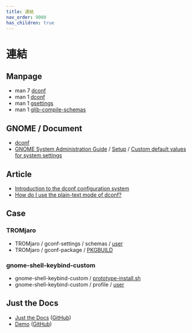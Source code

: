 ```yaml
---
title: 連結
nav_order: 9000
has_children: true
---
```



# 連結


## Manpage

* man 7 [dconf](https://manpages.ubuntu.com/manpages/jammy/en/man7/dconf.7.html)
* man 1 [dconf](https://manpages.ubuntu.com/manpages/jammy/en/man1/dconf.1.html)
* man 1 [gsettings](https://manpages.ubuntu.com/manpages/jammy/en/man1/gsettings.1.html)
* man 1 [glib-compile-schemas](https://manpages.ubuntu.com/manpages/jammy/en/man1/glib-compile-schemas.1.html)


## GNOME / Document

* [dconf](https://wiki.gnome.org/Projects/dconf)
* [GNOME System Administration Guide](https://help.gnome.org/admin/system-admin-guide/stable/) / [Setup](https://help.gnome.org/admin/system-admin-guide/stable/setup.html.en) / [Custom default values for system settings](https://help.gnome.org/admin/system-admin-guide/stable/dconf-custom-defaults.html.en)


## Article

* [Introduction to the dconf configuration system](https://linuxconfig.org/introduction-to-the-dconf-configuration-system)
* [How do I use the plain-text mode of dconf?](https://unix.stackexchange.com/questions/426322/how-do-i-use-the-plain-text-mode-of-dconf)


## Case

### TROMjaro

* TROMjaro / gconf-settings / schemas / [user](https://git.trom.tf/TROMjaro/gconf-settings/src/branch/master/schemas/user)
* TROMjaro / gconf-package / [PKGBUILD](https://git.trom.tf/TROMjaro/gconf-package/src/branch/master/PKGBUILD#L27)


### gnome-shell-keybind-custom

* gnome-shell-keybind-custom / [prototype-install.sh](https://github.com/samwhelp/note-about-ubuntu/blob/gh-pages/_demo/adjustment/de/gnome-shell/part/gnome-shell-keybind-custom/prototype-install.sh#L26)
* gnome-shell-keybind-custom / profile / [user](https://github.com/samwhelp/note-about-ubuntu/blob/gh-pages/_demo/adjustment/de/gnome-shell/part/gnome-shell-keybind-custom/config/gnome-shell/profile/user)





## Just the Docs

* [Just the Docs](https://pmarsceill.github.io/just-the-docs/) ([GitHub](https://github.com/pmarsceill/just-the-docs))
* [Demo](https://pmarsceill.github.io/jtd-remote/) ([GitHub](https://github.com/pmarsceill/jtd-remote))
